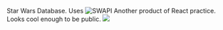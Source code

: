 Star Wars Database. Uses ![SWAPI](https://github.com/phalt/swapi)
Another product of React practice. Looks cool enough to be public.
![](https://imgur.com/uDs2mSr)

